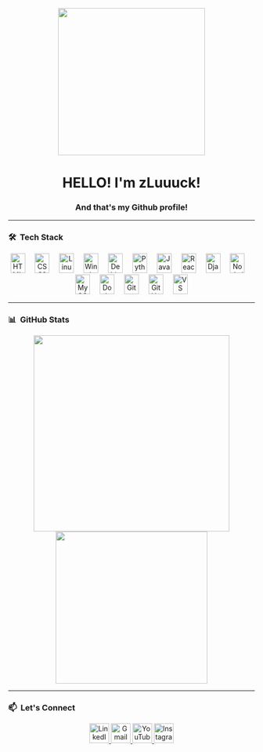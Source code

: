 <div align="center">
  <img height="300" src="https://i.imgur.com/U1RXwlj.gif" />
</div>

<h1 align="center">HELLO! I'm zLuuuck!</h1>

<h3 align="center">And that's my Github profile!</h3>

---

### 🛠️ &nbsp;Tech Stack

<div align="center">
  <img src="https://cdn.jsdelivr.net/gh/devicons/devicon/icons/html5/html5-original.svg" height="40" width="30" alt="HTML5" />
  <img width="12" />
  <img src="https://cdn.jsdelivr.net/gh/devicons/devicon/icons/css3/css3-original.svg" height="40" width="30" alt="CSS3" />
  <img width="12" />
  <img src="https://cdn.jsdelivr.net/gh/devicons/devicon/icons/linux/linux-original.svg" height="40" width="30" alt="Linux" />
  <img width="12" />
  <img src="https://cdn.jsdelivr.net/gh/devicons/devicon/icons/windows8/windows8-original.svg" height="40" width="30" alt="Windows" />
  <img width="12" />
  <img src="https://cdn.jsdelivr.net/gh/devicons/devicon/icons/debian/debian-original.svg" height="40" width="30" alt="Debian" />
  <img width="12" />
  <img src="https://cdn.jsdelivr.net/gh/devicons/devicon/icons/python/python-original.svg" height="40" width="30" alt="Python" />
  <img width="12" />
  <img src="https://cdn.jsdelivr.net/gh/devicons/devicon/icons/javascript/javascript-original.svg" height="40" width="30" alt="JavaScript" />
  <img width="12" />
  <img src="https://cdn.jsdelivr.net/gh/devicons/devicon/icons/react/react-original.svg" height="40" width="30" alt="React" />
  <img width="12" />
  <img src="https://cdn.jsdelivr.net/gh/devicons/devicon/icons/django/django-plain.svg" height="40" width="30" alt="Django" />
  <img width="12" />
  <img src="https://cdn.jsdelivr.net/gh/devicons/devicon/icons/nodejs/nodejs-original.svg" height="40" width="30" alt="Node.js" />
  <img width="12" />
  <img src="https://cdn.jsdelivr.net/gh/devicons/devicon/icons/mysql/mysql-original.svg" height="40" width="30" alt="MySQL" />
  <img width="12" />
  <img src="https://cdn.jsdelivr.net/gh/devicons/devicon/icons/docker/docker-original.svg" height="40" width="30" alt="Docker" />
  <img width="12" />
  <img src="https://cdn.jsdelivr.net/gh/devicons/devicon/icons/git/git-original.svg" height="40" width="30" alt="Git" />
  <img width="12" />
  <img src="https://cdn.jsdelivr.net/gh/devicons/devicon/icons/github/github-original.svg" height="40" width="30" alt="GitHub" />
  <img width="12" />
  <img src="https://cdn.jsdelivr.net/gh/devicons/devicon/icons/vscode/vscode-original.svg" height="40" width="30" alt="VS Code" />
</div>

---

### 📊 &nbsp;GitHub Stats

<div align="center">
  <img src="https://github-readme-stats.vercel.app/api?username=zLuuuck&show_icons=true&theme=dark&locale=pt-br&include_all_commits=true&count_private=true&hide_border=false" width="400" />
  <img src="https://github-readme-stats.vercel.app/api/top-langs?username=zLuuuck&layout=compact&langs_count=6&theme=dark&hide_border=false" width="310" />
</div>

---

### 📫 &nbsp;Let's Connect

<div align="center">
  <a href="https://www.linkedin.com/in/lucastoterol/" target="_blank">
    <img src="https://raw.githubusercontent.com/maurodesouza/profile-readme-generator/master/src/assets/icons/social/linkedin/default.svg" width="40" alt="LinkedIn" />
  </a>
  <a href="mailto:toterol.contato@gmail.com" target="_blank">
    <img src="https://raw.githubusercontent.com/maurodesouza/profile-readme-generator/master/src/assets/icons/social/gmail/default.svg" width="40" alt="Gmail" />
  </a>
  <a href="https://www.youtube.com/@zLuuck" target="_blank">
    <img src="https://raw.githubusercontent.com/maurodesouza/profile-readme-generator/master/src/assets/icons/social/youtube/default.svg" width="40" alt="YouTube" />
  </a>
  <a href="https://www.instagram.com/z_luuuck/" target="_blank">
    <img src="https://raw.githubusercontent.com/maurodesouza/profile-readme-generator/master/src/assets/icons/social/instagram/default.svg" width="40" alt="Instagram" />
  </a>
</div>
